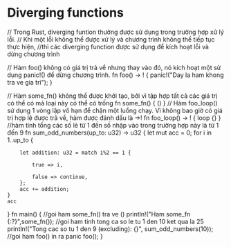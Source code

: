 # Diverging functions
// Trong Rust, diverging funtion thường được sử dụng trong trường hợp xử lý lỗi. 
// Khi một lỗi không thể được xử lý và chương trình không thể tiếp tục thực hiện, 
//thì các diverging function được sử dụng để kích hoạt lỗi và dừng chương trình

// Hàm foo() không có giá trị trả về nhưng thay vào đó, nó kích hoạt một sử dụng panic!() để dừng chương trình. 
fn foo() -> ! {
    panic!("Day la ham khong tra ve gia tri");
}

// Hàm some_fn() không thể được khởi tạo, bởi vì tập hợp tất cả các giá trị có thể có mà loại này có thể có trống
fn some_fn() {
    ()
}
// Hàm foo_loop() sử dụng 1 vòng lập vô hạn để chặn một luồng chạy. Vì không bao giờ có giá trị hợp lệ được trả về, hàm được đánh dấu là ->!
fn foo_loop() -> ! {
    loop {}
}
//hàm tính tổng các số lẻ từ 1 đến số nhập vào trong trường hợp này là từ 1 đến 9
fn sum_odd_numbers(up_to: u32) -> u32 {
    let mut acc = 0;
    for i in 1..up_to {
   
        let addition: u32 = match i%2 == 1 {
           
            true => i,
      
            false => continue,
        };
        acc += addition;
    }
    acc
}
fn main() {
    //goi ham some_fn() tra ve ()
   println!("Ham some_fn {:?}",some_fn());
    //goi ham tinh tong ca so le tu 1 den 10 ket qua la 25
    println!("Tong cac so tu 1 den 9 (excluding): {}", sum_odd_numbers(10));
    //goi ham foo() in ra panic
    foo();
}
